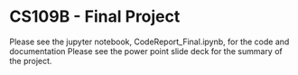 # CS109B - Final Project

Please see the jupyter notebook, CodeReport_Final.ipynb, for the code and documentation
Please see the power point slide deck for the summary of the project.
